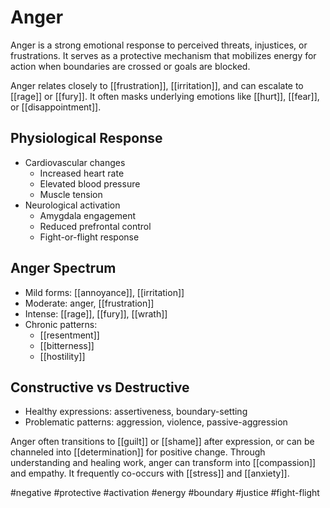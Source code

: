 # Anger

Anger is a strong emotional response to perceived threats, injustices, or frustrations. It serves as a protective mechanism that mobilizes energy for action when boundaries are crossed or goals are blocked.

Anger relates closely to [[frustration]], [[irritation]], and can escalate to [[rage]] or [[fury]]. It often masks underlying emotions like [[hurt]], [[fear]], or [[disappointment]].

## Physiological Response

- Cardiovascular changes
  - Increased heart rate
  - Elevated blood pressure
  - Muscle tension
- Neurological activation
  - Amygdala engagement
  - Reduced prefrontal control
  - Fight-or-flight response

## Anger Spectrum

- Mild forms: [[annoyance]], [[irritation]]
- Moderate: anger, [[frustration]]
- Intense: [[rage]], [[fury]], [[wrath]]
- Chronic patterns:
  - [[resentment]]
  - [[bitterness]]
  - [[hostility]]

## Constructive vs Destructive

- Healthy expressions: assertiveness, boundary-setting
- Problematic patterns: aggression, violence, passive-aggression

Anger often transitions to [[guilt]] or [[shame]] after expression, or can be channeled into [[determination]] for positive change. Through understanding and healing work, anger can transform into [[compassion]] and empathy. It frequently co-occurs with [[stress]] and [[anxiety]].

#negative #protective #activation #energy #boundary #justice #fight-flight
